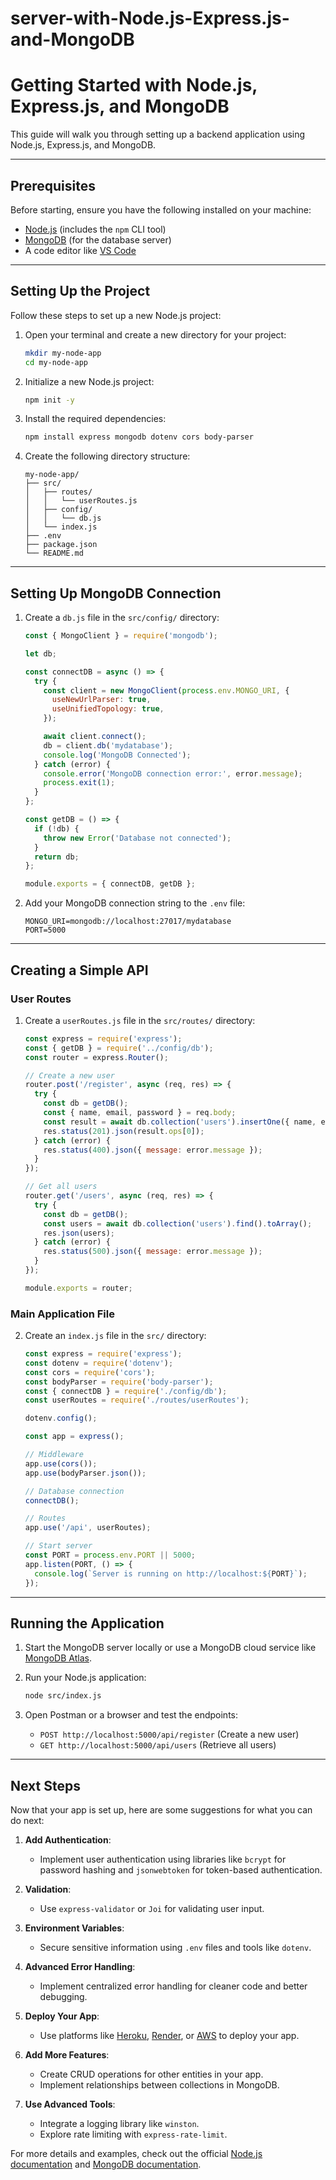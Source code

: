 # server-with-Node.js-Express.js-and-MongoDB
# Getting Started with Node.js, Express.js, and MongoDB

This guide will walk you through setting up a backend application using Node.js, Express.js, and MongoDB.

---

## Prerequisites

Before starting, ensure you have the following installed on your machine:

- [Node.js](https://nodejs.org/) (includes the `npm` CLI tool)
- [MongoDB](https://www.mongodb.com/try/download/community) (for the database server)
- A code editor like [VS Code](https://code.visualstudio.com/)

---

## Setting Up the Project

Follow these steps to set up a new Node.js project:

1. Open your terminal and create a new directory for your project:

    ```bash
    mkdir my-node-app
    cd my-node-app
    ```

2. Initialize a new Node.js project:

    ```bash
    npm init -y
    ```

3. Install the required dependencies:

    ```bash
    npm install express mongodb dotenv cors body-parser
    ```

4. Create the following directory structure:

    ```
    my-node-app/
    ├── src/
    │   ├── routes/
    │   │   └── userRoutes.js
    │   ├── config/
    │   │   └── db.js
    │   └── index.js
    ├── .env
    ├── package.json
    └── README.md
    ```

---

## Setting Up MongoDB Connection

1. Create a `db.js` file in the `src/config/` directory:

    ```javascript
    const { MongoClient } = require('mongodb');

    let db;

    const connectDB = async () => {
      try {
        const client = new MongoClient(process.env.MONGO_URI, {
          useNewUrlParser: true,
          useUnifiedTopology: true,
        });

        await client.connect();
        db = client.db('mydatabase');
        console.log('MongoDB Connected');
      } catch (error) {
        console.error('MongoDB connection error:', error.message);
        process.exit(1);
      }
    };

    const getDB = () => {
      if (!db) {
        throw new Error('Database not connected');
      }
      return db;
    };

    module.exports = { connectDB, getDB };
    ```

2. Add your MongoDB connection string to the `.env` file:

    ```
    MONGO_URI=mongodb://localhost:27017/mydatabase
    PORT=5000
    ```

---

## Creating a Simple API

### User Routes

1. Create a `userRoutes.js` file in the `src/routes/` directory:

    ```javascript
    const express = require('express');
    const { getDB } = require('../config/db');
    const router = express.Router();

    // Create a new user
    router.post('/register', async (req, res) => {
      try {
        const db = getDB();
        const { name, email, password } = req.body;
        const result = await db.collection('users').insertOne({ name, email, password });
        res.status(201).json(result.ops[0]);
      } catch (error) {
        res.status(400).json({ message: error.message });
      }
    });

    // Get all users
    router.get('/users', async (req, res) => {
      try {
        const db = getDB();
        const users = await db.collection('users').find().toArray();
        res.json(users);
      } catch (error) {
        res.status(500).json({ message: error.message });
      }
    });

    module.exports = router;
    ```

### Main Application File

2. Create an `index.js` file in the `src/` directory:

    ```javascript
    const express = require('express');
    const dotenv = require('dotenv');
    const cors = require('cors');
    const bodyParser = require('body-parser');
    const { connectDB } = require('./config/db');
    const userRoutes = require('./routes/userRoutes');

    dotenv.config();

    const app = express();

    // Middleware
    app.use(cors());
    app.use(bodyParser.json());

    // Database connection
    connectDB();

    // Routes
    app.use('/api', userRoutes);

    // Start server
    const PORT = process.env.PORT || 5000;
    app.listen(PORT, () => {
      console.log(`Server is running on http://localhost:${PORT}`);
    });
    ```

---

## Running the Application

1. Start the MongoDB server locally or use a MongoDB cloud service like [MongoDB Atlas](https://www.mongodb.com/cloud/atlas).

2. Run your Node.js application:

    ```bash
    node src/index.js
    ```

3. Open Postman or a browser and test the endpoints:

    - `POST http://localhost:5000/api/register` (Create a new user)
    - `GET http://localhost:5000/api/users` (Retrieve all users)

---

## Next Steps

Now that your app is set up, here are some suggestions for what you can do next:

1. **Add Authentication**:
   - Implement user authentication using libraries like `bcrypt` for password hashing and `jsonwebtoken` for token-based authentication.

2. **Validation**:
   - Use `express-validator` or `Joi` for validating user input.

3. **Environment Variables**:
   - Secure sensitive information using `.env` files and tools like `dotenv`.

4. **Advanced Error Handling**:
   - Implement centralized error handling for cleaner code and better debugging.

5. **Deploy Your App**:
   - Use platforms like [Heroku](https://www.heroku.com/), [Render](https://render.com/), or [AWS](https://aws.amazon.com/) to deploy your app.

6. **Add More Features**:
   - Create CRUD operations for other entities in your app.
   - Implement relationships between collections in MongoDB.

7. **Use Advanced Tools**:
   - Integrate a logging library like `winston`.
   - Explore rate limiting with `express-rate-limit`.

For more details and examples, check out the official [Node.js documentation](https://nodejs.org/) and [MongoDB documentation](https://www.mongodb.com/docs/).
